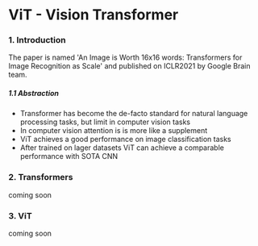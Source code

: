 # ViT - Vision Transformer

### 1. Introduction

The paper is named 'An Image is Worth 16x16 words: Transformers for Image Recognition as Scale'  and published on ICLR2021 by Google Brain team. 

##### 1.1 Abstraction

- Transformer has become the de-facto standard for natural language processing tasks, but limit in computer vision tasks
- In computer vision attention is is more like a supplement
- ViT achieves a good performance on image classification tasks
- After trained on lager datasets ViT can achieve a comparable performance with SOTA CNN



### 2. Transformers

coming soon





### 3. ViT

coming soon









 
